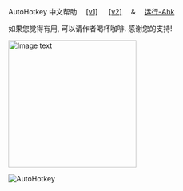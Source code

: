 ﻿---
layout: default
---

AutoHotkey  中文帮助&emsp; [[v1]](zh-cn/index.html) &emsp; [[v2]](v2/index.html) &emsp;&&emsp; [运行-Ahk](Run-Ahk/index.md)

如果您觉得有用, 可以请作者喝杯咖啡. 感谢您的支持!

<!-- ![Image text](https://raw.githubusercontent.com/wyagd001/wyagd001.github.io/master/img/coffee.png) -->
<!-- ![Image text](https://wyagd001.github.io/img/coffee.png){:height="256px" width="256px"}-->
<img src="https://wyagd001.github.io/img/coffee.png" alt="Image text" width="256px" />

![AutoHotkey](https://wyagd001.github.io/img/ahk-logo-no-text241x78-180.png)